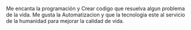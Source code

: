 Me encanta la programación y Crear codigo que resuelva algun problema de la vida. 
Me gusta la Automatizacion y que la tecnologia este al servicio de la humanidad para mejorar la calidad de vida.




